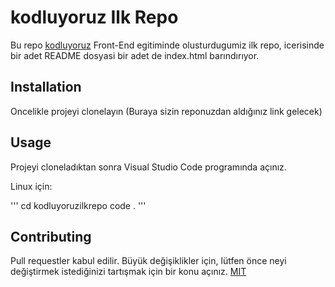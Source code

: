 # kodluyoruz Ilk Repo
Bu repo [kodluyoruz](www.kodluyoruz.org) Front-End egitiminde olusturdugumiz ilk repo, icerisinde bir adet README dosyasi bir adet de index.html barındırıyor.
## Installation
Oncelikle projeyi clonelayın (Buraya sizin reponuzdan aldığınız link gelecek)
[](https://github.com/emrahhalacoglu/kodluyoruzilkrepo.git)
## Usage
Projeyi cloneladıktan sonra Visual Studio Code programında açınız.

Linux için:

'''
cd kodluyoruzilkrepo
code .
'''
## Contributing
Pull requestler kabul edilir. Büyük değişiklikler için, lütfen önce neyi değiştirmek istediğinizi tartışmak için bir konu açınız.
[MIT](https://choosealicense.com/licenses/mit/)

